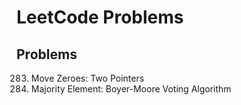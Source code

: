 # LeetCode Problems

## Problems
283. Move Zeroes: Two Pointers
169. Majority Element: Boyer-Moore Voting Algorithm
